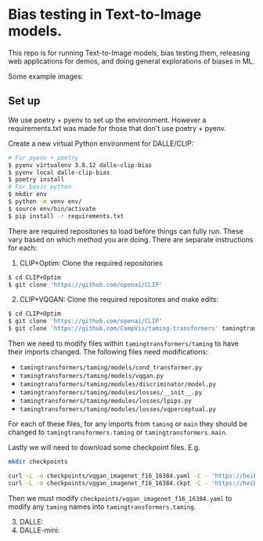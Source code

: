 # Bias testing in Text-to-Image models.

This repo is for running Text-to-Image models, bias testing them, releasing
web applications for demos, and doing general explorations of biases in ML.

Some example images:
<Insert image here>

## Set up
We use poetry + pyenv to set up the environment. However a requirements.txt was
made for those that don't use poetry + pyenv.

Create a new virtual Python environment for DALLE/CLIP:
```bash
# For pyenv + poetry
$ pyenv virtualenv 3.8.12 dalle-clip-bias
$ pyenv local dalle-clip-bias
$ poetry install
# For basic python
$ mkdir env
$ python -m venv env/
$ source env/bin/activate
$ pip install -r requirements.txt
```

There are required repositories to load before things can fully run. These vary
based on which method you are doing. There are separate instructions for each:

1. CLIP+Optim: Clone the required repositories
```bash
$ cd CLIP+Optim
$ git clone 'https://github.com/openai/CLIP'
```
2. CLIP+VQGAN: Clone the required repositores and make edits:
```bash
$ cd CLIP+Optim
$ git clone 'https://github.com/openai/CLIP'
$ git clone 'https://github.com/CompVis/taming-transformers' tamingtransformers
```

Then we need to modify files within `tamingtransformers/taming` to have their
imports changed. The following files need modifications:

* `tamingtransformers/taming/models/cond_transformer.py`
* `tamingtransformers/taming/models/vqgan.py`
* `tamingtransformers/taming/modules/discriminator/model.py`
* `tamingtransformers/taming/modules/losses/__init__.py`
* `tamingtransformers/taming/modules/losses/lpips.py`
* `tamingtransformers/taming/modules/losses/vqperceptual.py`

For each of these files, for any imports from `taming` or `main` they should be
changed to `tamingtransformers.taming` or `tamingtransformers.main`.

Lastly we will need to download some checkpoint files. E.g.

```bash
mkdir checkpoints

curl -L -o checkpoints/vqgan_imagenet_f16_16384.yaml -C - 'https://heibox.uni-heidelberg.de/d/a7530b09fed84f80a887/files/?p=%2Fconfigs%2Fmodel.yaml&dl=1' #ImageNet 16384
curl -L -o checkpoints/vqgan_imagenet_f16_16384.ckpt -C - 'https://heibox.uni-heidelberg.de/d/a7530b09fed84f80a887/files/?p=%2Fckpts%2Flast.ckpt&dl=1' #ImageNet 16384
```

Then we must modify `checkpoints/vqgan_imagenet_f16_16384.yaml` to modify any
`taming` names into `tamingtransformers.taming`.

3. DALLE:
4. DALLE-mini:
